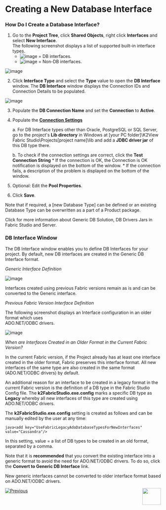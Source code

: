 # Creating a New Database Interface

### How Do I Create a Database Interface?

1. Go to the **Project Tree**, click **Shared Objects**, right click **Interfaces** and select **New Interface**.\
The following screenshot displays a list of supported built-in interface types.
     * ![image](https://github.com/k2view-academy/K2View-Academy/blob/master/articles/05_DB_interfaces/images/05_04_icon1.png) = DB interfaces.
     * ![image](https://github.com/k2view-academy/K2View-Academy/blob/master/articles/05_DB_interfaces/images/05_04_icon2.png) = Non-DB interfaces.

![image](https://github.com/k2view-academy/K2View-Academy/blob/master/articles/05_DB_interfaces/images/05_04_01%20interface%20types.png)

2. Click **Interface Type** and select the **Type** value to open the **DB Interface** window. The **DB Interface** window displays the Connection IDs and Connection Details to be populated. 

![image](https://github.com/k2view-academy/K2View-Academy/blob/master/articles/05_DB_interfaces/images/05_04_02%20DB%20Interface.png)

3. Populate the **DB Connection Name** and set the **Connection** to **Active**.

4. Populate the [**Connection Settings**](https://github.com/k2view-academy/K2View-Academy/blob/master/articles/05_DB_interfaces/03_DB_interfaces_overview.md)

   a. For DB Interface types other than Oracle, PostgreSQL or SQL Server, go to the project's **Lib directory** in Windows at [your PC folder]\K2View Fabric Studio\Projects\[project name]\lib and add a **JDBC driver jar** of this DB type there.   
   
   b. To check if the connection settings are correct, click the **Test Connection String**
       * If the connection is OK, the Connection is OK notification is displayed on the bottom of the window.
       * If the connection fails, a description of the problem is displayed on the bottom of the window. 
       
5. Optional: Edit the **Pool Properties**.

6. Click **Save**.

    
Note that if required, a [new Database Type] can be defined or an existing Database Type can be overwritten as a part of a Product package.

Click for more information about Generic DB Solution, DB Drivers Jars in Fabric Studio and Server.

### DB Interface Window

The DB Interface window enables you to define DB Interfaces for your project. By default, new DB interfaces are created in the Generic DB Interface format. 


_Generic Interface Definition_

![image](https://github.com/k2view-academy/K2View-Academy/blob/master/articles/05_DB_interfaces/images/05_04_03%20Generic%20Interface%20Definition.png)

Interfaces created using previous Fabric versions remain as is and can be converted to the Generic interface.
 

_Previous Fabric Version Interface Definition_

The following screenshot displays an Interface configuration in an older format which uses\
 ADO.NET/ODBC drivers.

![image](https://github.com/k2view-academy/K2View-Academy/blob/master/articles/05_DB_interfaces/images/05_04_04%20Previous%20Fabric%20Version%20Interface%20Definition.png)


_When are Interfaces Created in an Older Format in the Current Fabric Version?_

In the current Fabric version, if the Project already has at least one interface created in the older format, Fabric preserves this interface format. All new interfaces of the same type are also created in the same format (ADO.NET/ODBC drivers) by default.

An additional reason for an interface to be created in a legacy format in the current Fabric version is the definition of a DB type in the Fabric Studio Config file. The **k2FabricStudio.exe.config** marks a specific DB type as **Legacy** whereby all new interfaces of this type are created using\
 ADO.NET/ODBC drivers.  

The **k2FabricStudio.exe.config** setting is created as follows and can be manually edited by the user at any time:

 ```java<add key="UseFabricLegacyAdoDatabaseTypesForNewInterfaces" value="Cassandra"/>``` 


In this setting, value = a list of DB types to be created in an old format, separated by a comma.

Note that it is **recommended** that you convert the existing interface into a generic format to avoid the need for ADO.NET/ODBC drivers. To do so, click the **Convert to Generic DB Interface** link.

New generic interfaces cannot be converted to older interface format based on ADO.NET/ODBC drivers. 

[![Previous](https://github.com/k2view-academy/K2View-Academy/blob/master/articles/images/Previous.png)](https://github.com/k2view-academy/K2View-Academy/blob/master/articles/05_DB_interfaces/03_DB_interfaces_overview.md)[<img align="right" width="60" height="54" src="https://github.com/k2view-academy/K2View-Academy/blob/master/articles/images/Next.png">](https://github.com/k2view-academy/K2View-Academy/blob/master/articles/05_DB_interfaces/05_adding_a_fabric_and_remote_fabric_interface_type.md)
